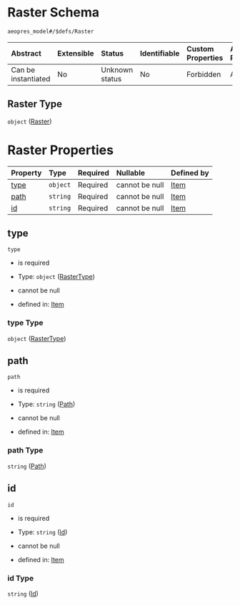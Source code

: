 # Raster Schema

```txt
aeopres_model#/$defs/Raster
```



| Abstract            | Extensible | Status         | Identifiable | Custom Properties | Additional Properties | Access Restrictions | Defined In                                                                |
| :------------------ | :--------- | :------------- | :----------- | :---------------- | :-------------------- | :------------------ | :------------------------------------------------------------------------ |
| Can be instantiated | No         | Unknown status | No           | Forbidden         | Allowed               | none                | [model.schema.json\*](../../out/model.schema.json "open original schema") |

## Raster Type

`object` ([Raster](model-defs-raster.md))

# Raster Properties

| Property      | Type     | Required | Nullable       | Defined by                                                                                 |
| :------------ | :------- | :------- | :------------- | :----------------------------------------------------------------------------------------- |
| [type](#type) | `object` | Required | cannot be null | [Item](model-defs-rastertype.md "aeopres_model#/$defs/Raster/properties/type")             |
| [path](#path) | `string` | Required | cannot be null | [Item](model-defs-raster-properties-path.md "aeopres_model#/$defs/Raster/properties/path") |
| [id](#id)     | `string` | Required | cannot be null | [Item](model-defs-raster-properties-id.md "aeopres_model#/$defs/Raster/properties/id")     |

## type



`type`

*   is required

*   Type: `object` ([RasterType](model-defs-rastertype.md))

*   cannot be null

*   defined in: [Item](model-defs-rastertype.md "aeopres_model#/$defs/Raster/properties/type")

### type Type

`object` ([RasterType](model-defs-rastertype.md))

## path



`path`

*   is required

*   Type: `string` ([Path](model-defs-raster-properties-path.md))

*   cannot be null

*   defined in: [Item](model-defs-raster-properties-path.md "aeopres_model#/$defs/Raster/properties/path")

### path Type

`string` ([Path](model-defs-raster-properties-path.md))

## id



`id`

*   is required

*   Type: `string` ([Id](model-defs-raster-properties-id.md))

*   cannot be null

*   defined in: [Item](model-defs-raster-properties-id.md "aeopres_model#/$defs/Raster/properties/id")

### id Type

`string` ([Id](model-defs-raster-properties-id.md))
